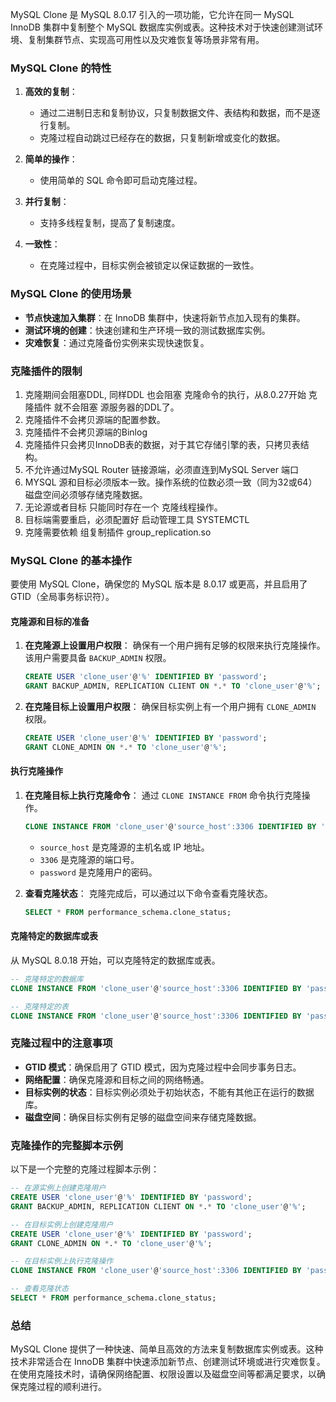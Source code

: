 MySQL Clone 是 MySQL 8.0.17 引入的一项功能，它允许在同一 MySQL InnoDB 集群中复制整个 MySQL 数据库实例或表。这种技术对于快速创建测试环境、复制集群节点、实现高可用性以及灾难恢复等场景非常有用。

### MySQL Clone 的特性

1. **高效的复制**：
   - 通过二进制日志和复制协议，只复制数据文件、表结构和数据，而不是逐行复制。
   - 克隆过程自动跳过已经存在的数据，只复制新增或变化的数据。

2. **简单的操作**：
   - 使用简单的 SQL 命令即可启动克隆过程。

3. **并行复制**：
   - 支持多线程复制，提高了复制速度。

4. **一致性**：
   - 在克隆过程中，目标实例会被锁定以保证数据的一致性。

### MySQL Clone 的使用场景

- **节点快速加入集群**：在 InnoDB 集群中，快速将新节点加入现有的集群。
- **测试环境的创建**：快速创建和生产环境一致的测试数据库实例。
- **灾难恢复**：通过克隆备份实例来实现快速恢复。

### 克隆插件的限制

1. 克隆期间会阻塞DDL, 同样DDL 也会阻塞 克隆命令的执行，从8.0.27开始 克隆插件 就不会阻塞 源服务器的DDL了。
2. 克隆插件不会拷贝源端的配置参数。
3. 克隆插件不会拷贝源端的Binlog
4. 克隆插件只会拷贝InnoDB表的数据，对于其它存储引擎的表，只拷贝表结构。
5. 不允许通过MySQL Router 链接源端，必须直连到MySQL Server 端口
6. MYSQL 源和目标必须版本一致。操作系统的位数必须一致（同为32或64） 磁盘空间必须够存储克隆数据。
7.  无论源或者目标 只能同时存在一个 克隆线程操作。
8. 目标端需要重启，必须配置好 启动管理工具 SYSTEMCTL 
9. 克隆需要依赖 组复制插件 group_replication.so 

### MySQL Clone 的基本操作

要使用 MySQL Clone，确保您的 MySQL 版本是 8.0.17 或更高，并且启用了 GTID（全局事务标识符）。

#### 克隆源和目标的准备

1. **在克隆源上设置用户权限**：
   确保有一个用户拥有足够的权限来执行克隆操作。该用户需要具备 `BACKUP_ADMIN` 权限。

   ```sql
   CREATE USER 'clone_user'@'%' IDENTIFIED BY 'password';
   GRANT BACKUP_ADMIN, REPLICATION CLIENT ON *.* TO 'clone_user'@'%';
   ```

2. **在克隆目标上设置用户权限**：
   确保目标实例上有一个用户拥有 `CLONE_ADMIN` 权限。

   ```sql
   CREATE USER 'clone_user'@'%' IDENTIFIED BY 'password';
   GRANT CLONE_ADMIN ON *.* TO 'clone_user'@'%';
   ```

#### 执行克隆操作

1. **在克隆目标上执行克隆命令**：
   通过 `CLONE INSTANCE FROM` 命令执行克隆操作。

   ```sql
   CLONE INSTANCE FROM 'clone_user'@'source_host':3306 IDENTIFIED BY 'password';
   ```

   - `source_host` 是克隆源的主机名或 IP 地址。
   - `3306` 是克隆源的端口号。
   - `password` 是克隆用户的密码。

2. **查看克隆状态**：
   克隆完成后，可以通过以下命令查看克隆状态。

   ```sql
   SELECT * FROM performance_schema.clone_status;
   ```

#### 克隆特定的数据库或表

从 MySQL 8.0.18 开始，可以克隆特定的数据库或表。

```sql
-- 克隆特定的数据库
CLONE INSTANCE FROM 'clone_user'@'source_host':3306 IDENTIFIED BY 'password' DATA DIRECTORY = 'database_name';

-- 克隆特定的表
CLONE INSTANCE FROM 'clone_user'@'source_host':3306 IDENTIFIED BY 'password' TABLES = ('database_name.table_name');
```

### 克隆过程中的注意事项

- **GTID 模式**：确保启用了 GTID 模式，因为克隆过程中会同步事务日志。
- **网络配置**：确保克隆源和目标之间的网络畅通。
- **目标实例的状态**：目标实例必须处于初始状态，不能有其他正在运行的数据库。
- **磁盘空间**：确保目标实例有足够的磁盘空间来存储克隆数据。

### 克隆操作的完整脚本示例

以下是一个完整的克隆过程脚本示例：

```sql
-- 在源实例上创建克隆用户
CREATE USER 'clone_user'@'%' IDENTIFIED BY 'password';
GRANT BACKUP_ADMIN, REPLICATION CLIENT ON *.* TO 'clone_user'@'%';

-- 在目标实例上创建克隆用户
CREATE USER 'clone_user'@'%' IDENTIFIED BY 'password';
GRANT CLONE_ADMIN ON *.* TO 'clone_user'@'%';

-- 在目标实例上执行克隆操作
CLONE INSTANCE FROM 'clone_user'@'source_host':3306 IDENTIFIED BY 'password';

-- 查看克隆状态
SELECT * FROM performance_schema.clone_status;
```

### 总结

MySQL Clone 提供了一种快速、简单且高效的方法来复制数据库实例或表。这种技术非常适合在 InnoDB 集群中快速添加新节点、创建测试环境或进行灾难恢复。在使用克隆技术时，请确保网络配置、权限设置以及磁盘空间等都满足要求，以确保克隆过程的顺利进行。
